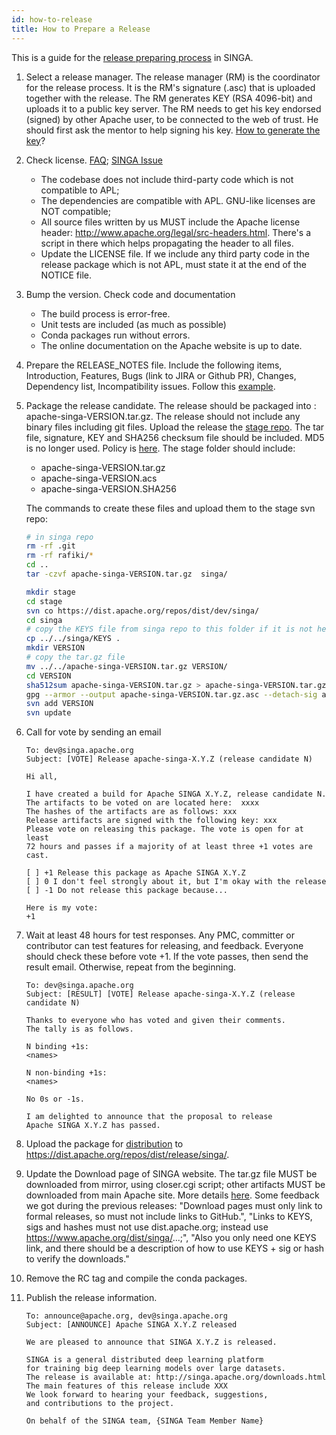 ```yaml
---
id: how-to-release
title: How to Prepare a Release
---
```


<!--- Licensed to the Apache Software Foundation (ASF) under one or more contributor license agreements.  See the NOTICE file distributed with this work for additional information regarding copyright ownership.  The ASF licenses this file to you under the Apache License, Version 2.0 (the "License"); you may not use this file except in compliance with the License.  You may obtain a copy of the License at http://www.apache.org/licenses/LICENSE-2.0 Unless required by applicable law or agreed to in writing, software distributed under the License is distributed on an "AS IS" BASIS, WITHOUT WARRANTIES OR CONDITIONS OF ANY KIND, either express or implied.  See the License for the specific language governing permissions and limitations under the License.  -->

This is a guide for the
[release preparing process](http://www.apache.org/dev/release-publishing.html)
in SINGA.

1. Select a release manager. The release manager (RM) is the coordinator for the
   release process. It is the RM's signature (.asc) that is uploaded together
   with the release. The RM generates KEY (RSA 4096-bit) and uploads it to a
   public key server. The RM needs to get his key endorsed (signed) by other
   Apache user, to be connected to the web of trust. He should first ask the
   mentor to help signing his key.
   [How to generate the key](http://www.apache.org/dev/release-signing.html)?

2. Check license. [FAQ](https://www.apache.org/legal/src-headers.html#faq-docs);
   [SINGA Issue](https://issues.apache.org/jira/projects/SINGA/issues/SINGA-447)

   - The codebase does not include third-party code which is not compatible to
     APL;
   - The dependencies are compatible with APL. GNU-like licenses are NOT
     compatible;
   - All source files written by us MUST include the Apache license header:
     http://www.apache.org/legal/src-headers.html. There's a script in there
     which helps propagating the header to all files.
   - Update the LICENSE file. If we include any third party code in the release
     package which is not APL, must state it at the end of the NOTICE file.

3. Bump the version. Check code and documentation

   - The build process is error-free.
   - Unit tests are included (as much as possible)
   - Conda packages run without errors.
   - The online documentation on the Apache website is up to date.

4. Prepare the RELEASE_NOTES file. Include the following items, Introduction,
   Features, Bugs (link to JIRA or Github PR), Changes, Dependency list,
   Incompatibility issues. Follow this
   [example](http://commons.apache.org/proper/commons-digester/commons-digester-3.0/RELEASE-NOTES.txt).

5. Package the release candidate. The release should be packaged into :
   apache-singa-VERSION.tar.gz. The release should not include any binary files
   including git files. Upload the release the
   [stage repo](https://dist.apache.org/repos/dist/dev/singa/). The tar file,
   signature, KEY and SHA256 checksum file should be included. MD5 is no longer
   used. Policy is
   [here](http://www.apache.org/dev/release-distribution#sigs-and-sums). The
   stage folder should include:

   - apache-singa-VERSION.tar.gz
   - apache-singa-VERSION.acs
   - apache-singa-VERSION.SHA256

   The commands to create these files and upload them to the stage svn repo:

   ```sh
   # in singa repo
   rm -rf .git
   rm -rf rafiki/*
   cd ..
   tar -czvf apache-singa-VERSION.tar.gz  singa/

   mkdir stage
   cd stage
   svn co https://dist.apache.org/repos/dist/dev/singa/
   cd singa
   # copy the KEYS file from singa repo to this folder if it is not here
   cp ../../singa/KEYS .
   mkdir VERSION
   # copy the tar.gz file
   mv ../../apache-singa-VERSION.tar.gz VERSION/
   cd VERSION
   sha512sum apache-singa-VERSION.tar.gz > apache-singa-VERSION.tar.gz.sha512
   gpg --armor --output apache-singa-VERSION.tar.gz.asc --detach-sig apache-singa-VERSION.tar.gz
   svn add VERSION
   svn update
   ```

6) Call for vote by sending an email

   ```
   To: dev@singa.apache.org
   Subject: [VOTE] Release apache-singa-X.Y.Z (release candidate N)

   Hi all,

   I have created a build for Apache SINGA X.Y.Z, release candidate N.
   The artifacts to be voted on are located here:  xxxx
   The hashes of the artifacts are as follows: xxx
   Release artifacts are signed with the following key: xxx
   Please vote on releasing this package. The vote is open for at least
   72 hours and passes if a majority of at least three +1 votes are cast.

   [ ] +1 Release this package as Apache SINGA X.Y.Z
   [ ] 0 I don't feel strongly about it, but I'm okay with the release
   [ ] -1 Do not release this package because...

   Here is my vote:
   +1
   ```

7) Wait at least 48 hours for test responses. Any PMC, committer or contributor
   can test features for releasing, and feedback. Everyone should check these
   before vote +1. If the vote passes, then send the result email. Otherwise,
   repeat from the beginning.

   ```
   To: dev@singa.apache.org
   Subject: [RESULT] [VOTE] Release apache-singa-X.Y.Z (release candidate N)

   Thanks to everyone who has voted and given their comments.
   The tally is as follows.

   N binding +1s:
   <names>

   N non-binding +1s:
   <names>

   No 0s or -1s.

   I am delighted to announce that the proposal to release
   Apache SINGA X.Y.Z has passed.
   ```

8) Upload the package for
   [distribution](http://www.apache.org/dev/release-publishing.html#distribution)
   to https://dist.apache.org/repos/dist/release/singa/.

9) Update the Download page of SINGA website. The tar.gz file MUST be downloaded
   from mirror, using closer.cgi script; other artifacts MUST be downloaded from
   main Apache site. More details
   [here](http://www.apache.org/dev/release-download-pages.html). Some feedback
   we got during the previous releases: "Download pages must only link to formal
   releases, so must not include links to GitHub.", "Links to KEYS, sigs and
   hashes must not use dist.apache.org; instead use
   https://www.apache.org/dist/singa/...;", "Also you only need one KEYS link,
   and there should be a description of how to use KEYS + sig or hash to verify
   the downloads."

10) Remove the RC tag and compile the conda packages.

11) Publish the release information.

    ```
    To: announce@apache.org, dev@singa.apache.org
    Subject: [ANNOUNCE] Apache SINGA X.Y.Z released

    We are pleased to announce that SINGA X.Y.Z is released.

    SINGA is a general distributed deep learning platform
    for training big deep learning models over large datasets.
    The release is available at: http://singa.apache.org/downloads.html
    The main features of this release include XXX
    We look forward to hearing your feedback, suggestions,
    and contributions to the project.

    On behalf of the SINGA team, {SINGA Team Member Name}
    ```
